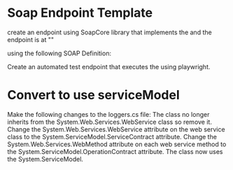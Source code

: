 # Soap Endpoint Template

create an endpoint using SoapCore library that implements the <ClassNameHere> and the endpoint is at "</url>"


using the following SOAP Definition:


Create an automated test endpoint that executes the <endpoint> using playwright.



# Convert to use serviceModel
Make the following changes to the loggers.cs file:
The class no longer inherits from the System.Web.Services.WebService class so remove it.
Change the System.Web.Services.WebService attribute on the web service class to the System.ServiceModel.ServiceContract attribute.
Change the System.Web.Services.WebMethod attribute on each web service method to the System.ServiceModel.OperationContract attribute.
The class now uses the System.ServiceModel. 